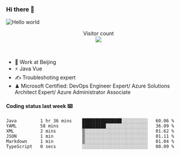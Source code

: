 ### Hi there 👋

<img src="https://raw.githubusercontent.com/sagar-viradiya/sagar-viradiya/master/resources/banner.png" alt="Hello world">
<p align="center"> 
  Visitor count<br/>
  <img src="https://profile-counter.glitch.me/youszoe/count.svg" />
</p>
<br/>

- 🍻 Work at Beijing 
- ⚡ Java Vue
- ✍️ Troubleshoting expert
- ♟  Microsoft Certified: DevOps Engineer Expert/ Azure Solutions Architect Expert/ Azure Administrator Associate

#### Coding status last week ⌨️

<!--START_SECTION:waka-->

```text
Java         1 hr 36 mins    ███████████████░░░░░░░░░░   60.06 %
YAML         58 mins         █████████░░░░░░░░░░░░░░░░   36.09 %
XML          2 mins          ▒░░░░░░░░░░░░░░░░░░░░░░░░   01.62 %
JSON         1 min           ▒░░░░░░░░░░░░░░░░░░░░░░░░   01.11 %
Markdown     1 min           ▒░░░░░░░░░░░░░░░░░░░░░░░░   01.04 %
TypeScript   0 secs          ░░░░░░░░░░░░░░░░░░░░░░░░░   00.09 %
```

<!--END_SECTION:waka-->

<br/>
<center><img src="http://ghchart.rshah.org/409ba5/yousazoe" alt="" /></center>


